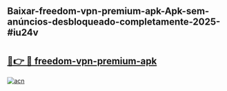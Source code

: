 ## Baixar-freedom-vpn-premium-apk-Apk-sem-anúncios-desbloqueado-completamente-2025-#iu24v

# <h2><a href="https://ainizakaria.my?title=freedom-vpn-premium-apk&ref=22M">🔗👉 🔴 freedom-vpn-premium-apk</a></h2>

[![acn](https://github.com/user-attachments/assets/0f9c940e-d8b0-45ae-aac7-cd30a18b3e1c)](https://ainizakaria.my?title=freedom-vpn-premium-apk&ref=22M)

